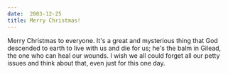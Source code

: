```yaml
---
date:  2003-12-25
title: Merry Christmas!
---
```

Merry Christmas to everyone.  It's a great and mysterious thing that God descended to earth to live with us and die for us; he's the balm in Gilead, the one who can heal our wounds.  I wish we all could forget all our petty issues and think about that, even just for this one day.
